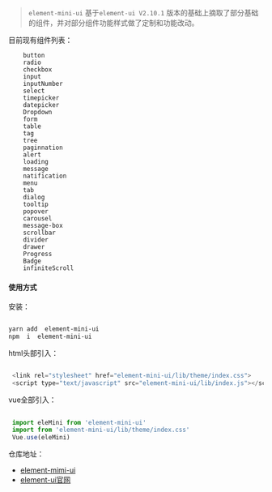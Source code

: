 <!--
 * @Description: 未描述
 * @Author: danielmlc
 * @Date: 2019-03-14 09:18:40
 * @LastEditTime: 2019-10-22 09:54:37
 -->

>  `element-mini-ui` 基于`element-ui V2.10.1` 版本的基础上摘取了部分基础的组件，并对部分组件功能样式做了定制和功能改动。


目前现有组件列表：

```
    button
    radio
    checkbox
    input 
    inputNumber
    select
    timepicker
    datepicker
    Dropdown
    form
    table
    tag 
    tree
    paginnation
    alert
    loading
    message
    natification
    menu
    tab
    dialog
    tooltip
    popover
    carousel
    message-box
    scrollbar
    divider
    drawer
    Progress
    Badge
    infiniteScroll
```

#### 使用方式

安装：

```bash

yarn add  element-mini-ui 
npm  i  element-mini-ui 

```
html头部引入：

```js 

 <link rel="stylesheet" href="element-mini-ui/lib/theme/index.css"> 
 <script type="text/javascript" src="element-mini-ui/lib/index.js"></script> 

```

vue全部引入：

```js
  
 import eleMini from 'element-mini-ui'
 import from 'element-mini-ui/lib/theme/index.css'
 Vue.use(eleMini)

```

仓库地址：
- [element-mimi-ui](https://github.com/YLSoftWorkGroup/element-mini-ui)
- [element-ui官网](https://element.eleme.cn/#/zh-CN/component/installation)

